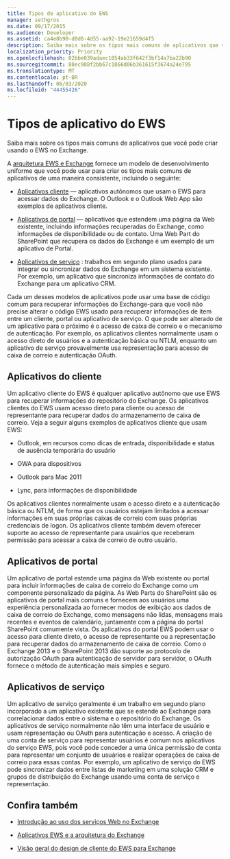 ```yaml
---
title: Tipos de aplicativo do EWS
manager: sethgros
ms.date: 09/17/2015
ms.audience: Developer
ms.assetid: ca4e8b90-d0d8-4d55-aa92-19e21659d4f5
description: Saiba mais sobre os tipos mais comuns de aplicativos que você pode criar usando o EWS no Exchange.
localization_priority: Priority
ms.openlocfilehash: 02bbe039adaec1054ab33f642f3bf14a7ba22b90
ms.sourcegitcommit: 88ec988f2bb67c1866d06b361615f3674a24e795
ms.translationtype: MT
ms.contentlocale: pt-BR
ms.lasthandoff: 06/03/2020
ms.locfileid: "44455426"
---
```

# <a name="ews-application-types"></a>Tipos de aplicativo do EWS

Saiba mais sobre os tipos mais comuns de aplicativos que você pode criar usando o EWS no Exchange.
  
A [arquitetura EWS e Exchange](ews-applications-and-the-exchange-architecture.md) fornece um modelo de desenvolvimento uniforme que você pode usar para criar os tipos mais comuns de aplicativos de uma maneira consistente, incluindo o seguinte: 
  
- [Aplicativos cliente](#bk_clientapps) — aplicativos autônomos que usam o EWS para acessar dados do Exchange. O Outlook e o Outlook Web App são exemplos de aplicativos cliente. 
    
- [Aplicativos de portal](#bk_portalapps) — aplicativos que estendem uma página da Web existente, incluindo informações recuperadas do Exchange, como informações de disponibilidade ou de contato. Uma Web Part do SharePoint que recupera os dados do Exchange é um exemplo de um aplicativo de Portal. 
    
- [Aplicativos de serviço](#bk_serviceapps) : trabalhos em segundo plano usados para integrar ou sincronizar dados do Exchange em um sistema existente. Por exemplo, um aplicativo que sincroniza informações de contato do Exchange para um aplicativo CRM. 
    
Cada um desses modelos de aplicativos pode usar uma base de código comum para recuperar informações do Exchange-para que você não precise alterar o código EWS usado para recuperar informações de item entre um cliente, portal ou aplicativo de serviço. O que pode ser alterado de um aplicativo para o próximo é o acesso de caixa de correio e o mecanismo de autenticação. Por exemplo, os aplicativos clientes normalmente usam o acesso direto de usuários e a autenticação básica ou NTLM, enquanto um aplicativo de serviço provavelmente usa representação para acesso de caixa de correio e autenticação OAuth.
  
## <a name="client-applications"></a>Aplicativos do cliente
<a name="bk_clientapps"> </a>

Um aplicativo cliente do EWS é qualquer aplicativo autônomo que use EWS para recuperar informações do repositório do Exchange. Os aplicativos clientes do EWS usam acesso direto para cliente ou acesso de representante para recuperar dados do armazenamento de caixa de correio. Veja a seguir alguns exemplos de aplicativos cliente que usam EWS:
  
- Outlook, em recursos como dicas de entrada, disponibilidade e status de ausência temporária do usuário
    
- OWA para dispositivos
    
- Outlook para Mac 2011
    
- Lync, para informações de disponibilidade
    
Os aplicativos clientes normalmente usam o acesso direto e a autenticação básica ou NTLM, de forma que os usuários estejam limitados a acessar informações em suas próprias caixas de correio com suas próprias credenciais de logon. Os aplicativos cliente também devem oferecer suporte ao acesso de representante para usuários que receberam permissão para acessar a caixa de correio de outro usuário.
  
## <a name="portal-applications"></a>Aplicativos de portal
<a name="bk_portalapps"> </a>

Um aplicativo de portal estende uma página da Web existente ou portal para incluir informações de caixa de correio do Exchange como um componente personalizado da página. As Web Parts do SharePoint são os aplicativos de portal mais comuns e fornecem aos usuários uma experiência personalizada ao fornecer modos de exibição aos dados de caixa de correio do Exchange, como mensagens não lidas, mensagens mais recentes e eventos de calendário, juntamente com a página do portal SharePoint comumente vista. Os aplicativos do portal EWS podem usar o acesso para cliente direto, o acesso de representante ou a representação para recuperar dados do armazenamento de caixa de correio. Como o Exchange 2013 e o SharePoint 2013 dão suporte ao protocolo de autorização OAuth para autenticação de servidor para servidor, o OAuth fornece o método de autenticação mais simples e seguro.
  
## <a name="service-applications"></a>Aplicativos de serviço
<a name="bk_serviceapps"> </a>

Um aplicativo de serviço geralmente é um trabalho em segundo plano incorporado a um aplicativo existente que se estende ao Exchange para correlacionar dados entre o sistema e o repositório do Exchange. Os aplicativos de serviço normalmente não têm uma interface de usuário e usam representação ou OAuth para autenticação e acesso. A criação de uma conta de serviço para representar usuários é comum nos aplicativos do serviço EWS, pois você pode conceder a uma única permissão de conta para representar um conjunto de usuários e realizar operações de caixa de correio para essas contas. Por exemplo, um aplicativo de serviço do EWS pode sincronizar dados entre listas de marketing em uma solução CRM e grupos de distribuição do Exchange usando uma conta de serviço e representação.
  
## <a name="see-also"></a>Confira também


- [Introdução ao uso dos serviços Web no Exchange](start-using-web-services-in-exchange.md)
    
- [Aplicativos EWS e a arquitetura do Exchange](ews-applications-and-the-exchange-architecture.md)
    
- [Visão geral do design de cliente do EWS para Exchange](ews-client-design-overview-for-exchange.md)
    

